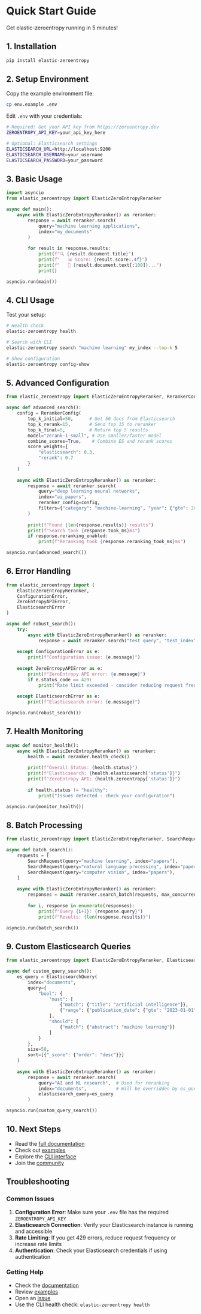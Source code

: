 # Quick Start Guide

Get elastic-zeroentropy running in 5 minutes!

## 1. Installation

```bash
pip install elastic-zeroentropy
```

## 2. Setup Environment

Copy the example environment file:
```bash
cp env.example .env
```

Edit `.env` with your credentials:
```bash
# Required: Get your API key from https://zeroentropy.dev
ZEROENTROPY_API_KEY=your_api_key_here

# Optional: Elasticsearch settings
ELASTICSEARCH_URL=http://localhost:9200
ELASTICSEARCH_USERNAME=your_username
ELASTICSEARCH_PASSWORD=your_password
```

## 3. Basic Usage

```python
import asyncio
from elastic_zeroentropy import ElasticZeroEntropyReranker

async def main():
    async with ElasticZeroEntropyReranker() as reranker:
        response = await reranker.search(
            query="machine learning applications",
            index="my_documents"
        )
        
        for result in response.results:
            print(f"🔍 {result.document.title}")
            print(f"   📊 Score: {result.score:.4f}")
            print(f"   📄 {result.document.text[:100]}...")
            print()

asyncio.run(main())
```

## 4. CLI Usage

Test your setup:
```bash
# Health check
elastic-zeroentropy health

# Search with CLI
elastic-zeroentropy search "machine learning" my_index --top-k 5

# Show configuration
elastic-zeroentropy config-show
```

## 5. Advanced Configuration

```python
from elastic_zeroentropy import ElasticZeroEntropyReranker, RerankerConfig

async def advanced_search():
    config = RerankerConfig(
        top_k_initial=50,      # Get 50 docs from Elasticsearch
        top_k_rerank=15,       # Send top 15 to reranker
        top_k_final=5,         # Return top 5 results
        model="zerank-1-small", # Use smaller/faster model
        combine_scores=True,    # Combine ES and rerank scores
        score_weights={
            "elasticsearch": 0.3,
            "rerank": 0.7
        }
    )
    
    async with ElasticZeroEntropyReranker() as reranker:
        response = await reranker.search(
            query="deep learning neural networks",
            index="ai_papers",
            reranker_config=config,
            filters={"category": "machine-learning", "year": {"gte": 2020}}
        )
        
        print(f"Found {len(response.results)} results")
        print(f"Search took {response.took_ms}ms")
        if response.reranking_enabled:
            print(f"Reranking took {response.reranking_took_ms}ms")

asyncio.run(advanced_search())
```

## 6. Error Handling

```python
from elastic_zeroentropy import (
    ElasticZeroEntropyReranker,
    ConfigurationError,
    ZeroEntropyAPIError,
    ElasticsearchError
)

async def robust_search():
    try:
        async with ElasticZeroEntropyReranker() as reranker:
            response = await reranker.search("test query", "test_index")
            
    except ConfigurationError as e:
        print(f"Configuration issue: {e.message}")
        
    except ZeroEntropyAPIError as e:
        print(f"ZeroEntropy API error: {e.message}")
        if e.status_code == 429:
            print("Rate limit exceeded - consider reducing request frequency")
            
    except ElasticsearchError as e:
        print(f"Elasticsearch error: {e.message}")

asyncio.run(robust_search())
```

## 7. Health Monitoring

```python
async def monitor_health():
    async with ElasticZeroEntropyReranker() as reranker:
        health = await reranker.health_check()
        
        print(f"Overall Status: {health.status}")
        print(f"Elasticsearch: {health.elasticsearch['status']}")
        print(f"ZeroEntropy API: {health.zeroentropy['status']}")
        
        if health.status != "healthy":
            print("Issues detected - check your configuration")

asyncio.run(monitor_health())
```

## 8. Batch Processing

```python
from elastic_zeroentropy import ElasticZeroEntropyReranker, SearchRequest

async def batch_search():
    requests = [
        SearchRequest(query="machine learning", index="papers"),
        SearchRequest(query="natural language processing", index="papers"),
        SearchRequest(query="computer vision", index="papers"),
    ]
    
    async with ElasticZeroEntropyReranker() as reranker:
        responses = await reranker.search_batch(requests, max_concurrent=2)
        
        for i, response in enumerate(responses):
            print(f"Query {i+1}: {response.query}")
            print(f"Results: {len(response.results)}")

asyncio.run(batch_search())
```

## 9. Custom Elasticsearch Queries

```python
from elastic_zeroentropy import ElasticZeroEntropyReranker, ElasticsearchQuery

async def custom_query_search():
    es_query = ElasticsearchQuery(
        index="documents",
        query={
            "bool": {
                "must": [
                    {"match": {"title": "artificial intelligence"}},
                    {"range": {"publication_date": {"gte": "2023-01-01"}}}
                ],
                "should": [
                    {"match": {"abstract": "machine learning"}}
                ]
            }
        },
        size=50,
        sort=[{"_score": {"order": "desc"}}]
    )
    
    async with ElasticZeroEntropyReranker() as reranker:
        response = await reranker.search(
            query="AI and ML research",  # Used for reranking
            index="documents",           # Will be overridden by es_query.index
            elasticsearch_query=es_query
        )

asyncio.run(custom_query_search())
```

## 10. Next Steps

- Read the [full documentation](README.md)
- Check out [examples](examples/)
- Explore the [CLI interface](README.md#command-line-interface)
- Join the [community](https://github.com/houssamouaziz/elastic-zeroentropy-reranker)

## Troubleshooting

### Common Issues

1. **Configuration Error**: Make sure your `.env` file has the required `ZEROENTROPY_API_KEY`
2. **Elasticsearch Connection**: Verify your Elasticsearch instance is running and accessible
3. **Rate Limiting**: If you get 429 errors, reduce request frequency or increase rate limits
4. **Authentication**: Check your Elasticsearch credentials if using authentication

### Getting Help

- Check the [documentation](README.md)
- Review [examples](examples/)
- Open an [issue](https://github.com/houssamouaziz/elastic-zeroentropy-reranker/issues)
- Use the CLI health check: `elastic-zeroentropy health` 